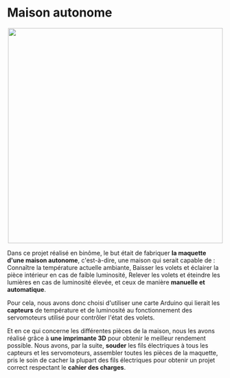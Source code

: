 <h1>Maison autonome</h1>
<p align="center">
  <img src="https://user-images.githubusercontent.com/78383419/109849032-34810d00-7c51-11eb-8548-07adafed8e0d.png" width="500" >
</p>

Dans ce projet réalisé en binôme, le but était de fabriquer <strong>la maquette d'une maison autonome</strong>, c'est-à-dire, une maison qui serait capable de : 
Connaître la température actuelle ambiante,
Baisser les volets et éclairer la pièce intérieur en cas de faible luminosité,
Relever les volets et éteindre les lumières en cas de luminosité élevée, et ceux de manière <strong>manuelle et automatique</strong>. 

Pour cela, nous avons donc choisi d'utiliser une carte Arduino qui lierait les <strong>capteurs</strong> de température et de luminosité au fonctionnement des servomoteurs utilisé pour contrôler l'état des volets. 

Et en ce qui concerne les différentes pièces de la maison, nous les avons réalisé grâce à <strong>une imprimante 3D</strong> pour obtenir le meilleur rendement possible. 
Nous avons, par la suite, <strong>souder</strong> les fils électriques à tous les capteurs et les servomoteurs, assembler toutes les pièces de la maquette, pris le soin de cacher la plupart des fils électriques pour obtenir un projet correct respectant le <strong>cahier des charges</strong>.
